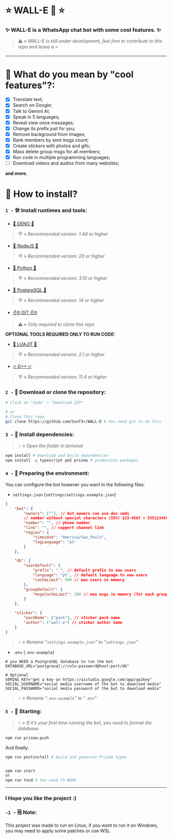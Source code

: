 # ⭐ WALL-E 🤖 ⭐

### ✨ WALL-E is a WhatsApp chat bot with some cool features. ✨

> ⚠️ » _WALL-E is still under development, feel free to contribute to this repo and leave a_ ⭐

---

# 🤔 What do you mean by "cool features"?:

- [x] Translate text;
- [x] Search on Google;
- [x] Talk to Gemini AI;
- [x] Speak in 5 languages;
- [x] Reveal view once messages;
- [x] Change its prefix just for you;
- [x] Remove background from images;
- [x] Rank members by sent msgs count;
- [x] Create stickers with photos and gifs;
- [x] Mass delete group msgs for all members;
- [x] Run code in multiple programming languages;
- [ ] Download videos and audios from many websites;

**and more.**

# 🤔 How to install?

### `1 -` 🛠️ Install runtimes and tools:

- [🦕 DENO 🦕](https://deno.com/)

> 🪧 » _Recommended version: 1.44 or higher_

- [💩 NodeJS 💩](https://nodejs.org/pt-br/)

> 🪧 » _Recommended version: 20 or higher_

- [🐍 Python 🐍](https://www.python.org/)

> 🪧 » _Recommended version: 3.10 or higher_

- [🐘 PostgreSQL 🐘](https://www.postgresql.org/download/)

> 🪧 » _Recommended version: 14 or higher_

- [☝️🤓 GIT ☝️🤓](https://git-scm.com/downloads)

> ⚠️ » _Only required to clone this repo_

**OPTIONAL TOOLS REQUIRED ONLY TO RUN CODE:**

- [🌙 LUAJIT 🌙](https://luajit.org/)

> 🪧 » _Recommended version: 2.1 or higher_

- [🔥 G++ 🔥]()

> 🪧 » _Recommended version: 11.4 or higher_

### `2 -` 📁 Download or clone the repository:

```bash
# Click on "Code" > "Download ZIP"

# or
# Clone this repo
git clone https://github.com/Sunf3r/WALL-E # You need git to do this
```

### `3 -` 🧰 Install dependencies:

> 💡 » _Open the folder in terminal_

```bash
npm install # Download and build dependencies
npm install -g typescript pm2 prisma # production packages
```

### `4 -` 🌿 Preparing the environment:

You can configure the bot however you want in the following files:

- `settings.json` (`settings/settings.example.json`)

```json
{
	"bot": {
		"owners": [""], // bot owners can use dev cmds
		// number without special characters (555) 123-4567 = 5551234567
		"number": "", // phone number
		"link": "", // support channel link
		"region": {
			"timezone": "America/Sao_Paulo",
			"logLanguage": "pt"
		}
	},

	"db": {
		"userDefault": {
			"prefix": ".", // default prefix to new users
			"language": "pt", // default language to new users
			"cacheLimit": 500 // max users in memory
		},
		"groupDefault": {
			"msgsCacheLimit": 200 // max msgs in memory (for each group)
		}
	},

	"sticker": {
		"packName": ["pack"], // sticker pack name
		"author": ["wall-e"] // sticker author name
	}
}
```

> 💡 » _Rename "`settings.example.json`" to "`settings.json`"_

- `.env` (`.env.example`)

```env
# you NEED a PostgreSQL database to run the bot
DATABASE_URL="postgresql://role:password@host:port/db"

# Optional
GEMINI_KEY="get a key on https://aistudio.google.com/app/apikey"
SOCIAL_USERNAME="social media username of the bot to download media"
SOCIAL_PASSWORD="social media password of the bot to download media"
```

> 💡 » _Rename "`.env.example`" to "`.env`"_

### `5 -` 🚀 Starting:

> 💡 » _If it's your first time running the bot, you need to format the database:_

```bash
npm run prisma:push
```

And finally:

```bash
npm run postinstall # build and generate Prisma types


npm run start
or
npm run tsnd # You need TS-NODE
```

---

### I Hope you like the project :)

### `-1 -` 🗒️ Note:
This project was made to run on Linux, if you want to run it on Windows, you may need to apply some patches or use WSL